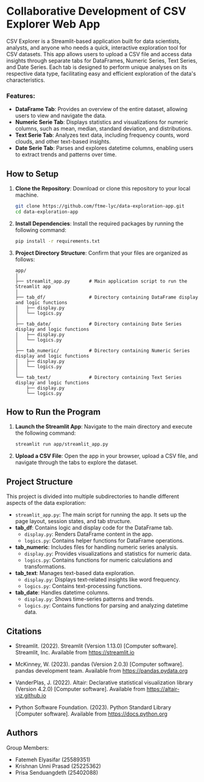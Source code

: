 
# Collaborative Development of CSV Explorer Web App

CSV Explorer is a Streamlit-based application built for data scientists, analysts, and anyone who needs a quick, interactive exploration tool for CSV datasets. This app allows users to upload a CSV file and access data insights through separate tabs for DataFrames, Numeric Series, Text Series, and Date Series. Each tab is designed to perform unique analyses on its respective data type, facilitating easy and efficient exploration of the data's characteristics.

### Features:
- **DataFrame Tab**: Provides an overview of the entire dataset, allowing users to view and navigate the data.
- **Numeric Serie Tab**: Displays statistics and visualizations for numeric columns, such as mean, median, standard deviation, and distributions.
- **Text Serie Tab**: Analyzes text data, including frequency counts, word clouds, and other text-based insights.
- **Date Serie Tab**: Parses and explores datetime columns, enabling users to extract trends and patterns over time.

## How to Setup

1. **Clone the Repository**: Download or clone this repository to your local machine.
   ```bash
   git clone https://github.com/ftme-lyc/data-exploration-app.git
   cd data-exploration-app
   ```
   
2. **Install Dependencies**: Install the required packages by running the following command:
   ```bash
   pip install -r requirements.txt
   ```

3. **Project Directory Structure**: Confirm that your files are organized as follows:
   ```
   app/
   │
   ├── streamlit_app.py       # Main application script to run the Streamlit app
   │
   ├── tab_df/                # Directory containing DataFrame display and logic functions
   │   ├── display.py
   │   └── logics.py
   │
   ├── tab_date/              # Directory containing Date Series display and logic functions
   │   ├── display.py
   │   └── logics.py
   │
   ├── tab_numeric/           # Directory containing Numeric Series display and logic functions
   │   ├── display.py
   │   └── logics.py
   │
   └── tab_text/              # Directory containing Text Series display and logic functions
       ├── display.py
       └── logics.py
   ```

## How to Run the Program

1. **Launch the Streamlit App**: Navigate to the main directory and execute the following command:
   ```bash
   streamlit run app/streamlit_app.py
   ```
2. **Upload a CSV File**: Open the app in your browser, upload a CSV file, and navigate through the tabs to explore the dataset.

## Project Structure

This project is divided into multiple subdirectories to handle different aspects of the data exploration:

- `streamlit_app.py`: The main script for running the app. It sets up the page layout, session states, and tab structure.
- **tab_df**: Contains logic and display code for the DataFrame tab.
  - `display.py`: Renders DataFrame content in the app.
  - `logics.py`: Contains helper functions for DataFrame operations.
- **tab_numeric**: Includes files for handling numeric series analysis.
  - `display.py`: Provides visualizations and statistics for numeric data.
  - `logics.py`: Contains functions for numeric calculations and transformations.
- **tab_text**: Manages text-based data exploration.
  - `display.py`: Displays text-related insights like word frequency.
  - `logics.py`: Contains text-processing functions.
- **tab_date**: Handles datetime columns.
  - `display.py`: Shows time-series patterns and trends.
  - `logics.py`: Contains functions for parsing and analyzing datetime data.

## Citations

- Streamlit. (2022). Streamlit (Version 1.13.0) [Computer software]. Streamlit, Inc. Available from https://streamlit.io

- McKinney, W. (2023). pandas (Version 2.0.3) [Computer software]. pandas development team. Available from https://pandas.pydata.org

- VanderPlas, J. (2022). Altair: Declarative statistical visualization library (Version 4.2.0) [Computer software]. Available from https://altair-viz.github.io

- Python Software Foundation. (2023). Python Standard Library [Computer software]. Available from https://docs.python.org

## Authors
Group Members:

- Fatemeh Elyasifar (25589351) 
- Krishnan Unni Prasad (25225362) 
- Prisa Senduangdeth (25402088) 
